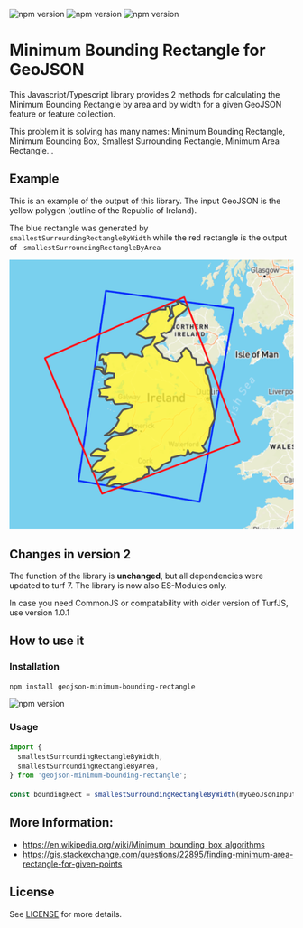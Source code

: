 ![npm version](https://badgen.net/npm/v/geojson-minimum-bounding-rectangle)
![npm version](https://badgen.net/npm/types/geojson-minimum-bounding-rectangle)
![npm version](https://badgen.net/npm/dw/geojson-minimum-bounding-rectangle)

# Minimum Bounding Rectangle for GeoJSON

This Javascript/Typescript library provides 2 methods for calculating the Minimum Bounding Rectangle by area and by width for a given GeoJSON feature or feature collection.

This problem it is solving has many names: Minimum Bounding Rectangle, Minimum Bounding Box, Smallest Surrounding Rectangle, Minimum Area Rectangle...

## Example

This is an example of the output of this library. The input GeoJSON is the yellow polygon (outline of the Republic of Ireland).

The blue rectangle was generated by ` smallestSurroundingRectangleByWidth` while the red rectangle is the output of ` smallestSurroundingRectangleByArea`

![example image](https://raw.githubusercontent.com/matthiasfeist/geojson-minimum-bounding-rectangle/main/docs/img/example.png)

## Changes in version 2

The function of the library is **unchanged**, but all dependencies were updated to turf 7.
The library is now also ES-Modules only.

In case you need CommonJS or compatability with older version of TurfJS, use version 1.0.1

## How to use it

### Installation

```bash
npm install geojson-minimum-bounding-rectangle
```

![npm version](https://badgen.net/bundlephobia/minzip/geojson-minimum-bounding-rectangle)

### Usage

```ts
import {
  smallestSurroundingRectangleByWidth,
  smallestSurroundingRectangleByArea,
} from 'geojson-minimum-bounding-rectangle';

const boundingRect = smallestSurroundingRectangleByWidth(myGeoJsonInput);
```

## More Information:

- https://en.wikipedia.org/wiki/Minimum_bounding_box_algorithms
- https://gis.stackexchange.com/questions/22895/finding-minimum-area-rectangle-for-given-points

## License

See [LICENSE](https://github.com/matthiasfeist/geojson-minimum-bounding-rectangle/blob/main/LICENSE) for more details.
